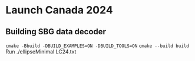 # Launch Canada 2024
## Building SBG data decoder 
`cmake -Bbuild -DBUILD_EXAMPLES=ON -DBUILD_TOOLS=ON`
`cmake --build build`
Run ./ellipseMinimal LC24.txt
